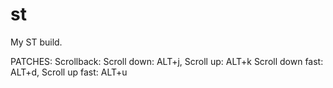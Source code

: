 # st

My ST build. 

PATCHES:
Scrollback:
  Scroll down:      ALT+j, 
  Scroll up:        ALT+k 
  Scroll down fast: ALT+d, 
  Scroll up fast:   ALT+u 
